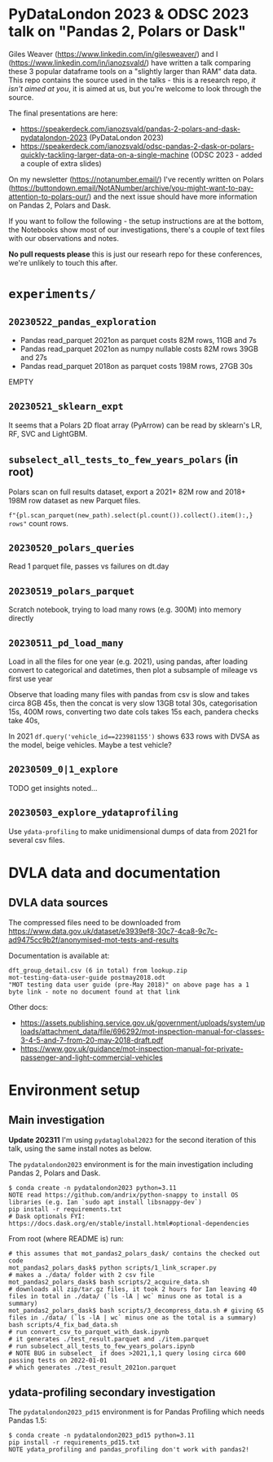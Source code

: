 # PyDataLondon 2023 & ODSC 2023 talk on "Pandas 2, Polars or Dask"

Giles Weaver (https://www.linkedin.com/in/gilesweaver/) and I (https://www.linkedin.com/in/ianozsvald/) have written a talk comparing these 3 popular dataframe tools on a "slightly larger than RAM" data data. This repo contains the source used in the talks - this is a research repo, _it isn't aimed at you_, it is aimed at us, but you're welcome to look through the source.

The final presentations are here:

* https://speakerdeck.com/ianozsvald/pandas-2-polars-and-dask-pydatalondon-2023 (PyDataLondon 2023)
* https://speakerdeck.com/ianozsvald/odsc-pandas-2-dask-or-polars-quickly-tackling-larger-data-on-a-single-machine (ODSC 2023 - added a couple of extra slides)

On my newsletter (https://notanumber.email/) I've recently written on Polars (https://buttondown.email/NotANumber/archive/you-might-want-to-pay-attention-to-polars-our/) and the next issue should have more information on Pandas 2, Polars and Dask.

If you want to follow the following - the setup instructions are at the bottom, the Notebooks show most of our investigations, there's a couple of text files with our observations and notes.

**No pull requests please** this is just our researh repo for these conferences, we're unlikely to touch this after.


# `experiments/`

## `20230522_pandas_exploration`

* Pandas read_parquet 2021on as parquet costs 82M rows, 11GB and 7s 
* Pandas read_parquet 2021on as numpy nullable costs 82M rows 39GB and 27s 
* Pandas read_parquet 2018on as parquet costs 198M rows, 27GB 30s

EMPTY

## `20230521_sklearn_expt`

It seems that a Polars 2D float array (PyArrow) can be read by sklearn's LR, RF, SVC and LightGBM.

## `subselect_all_tests_to_few_years_polars` (in root)

Polars scan on full results dataset, export a 2021+ 82M row and 2018+ 198M row dataset as new Parquet files.

`f"{pl.scan_parquet(new_path).select(pl.count()).collect().item():,} rows"` count rows.

## `20230520_polars_queries`

Read 1 parquet file, passes vs failures on dt.day

## `20230519_polars_parquet`

Scratch notebook, trying to load many rows (e.g. 300M) into memory directly

## `20230511_pd_load_many`

Load in all the files for one year (e.g. 2021), using pandas, after loading convert to categorical and datetimes, then plot a subsample of mileage vs first use year

Observe that loading many files with pandas from csv is slow and takes circa 8GB 45s, then the concat is very slow 13GB total 30s, categorisation 15s, 400M rows, converting two date cols takes 15s each, pandera checks take 40s, 

In 2021 `df.query('vehicle_id==223981155')` shows 633 rows with DVSA as the model, beige vehicles. Maybe a test vehicle?
 
## `20230509_0|1_explore`

TODO get insights noted...

## `20230503_explore_ydataprofiling`

Use `ydata-profiling` to make unidimensional dumps of data from 2021 for several csv files. 

# DVLA data and documentation

## DVLA data sources

The compressed files need to be downloaded from https://www.data.gov.uk/dataset/e3939ef8-30c7-4ca8-9c7c-ad9475cc9b2f/anonymised-mot-tests-and-results

Documentation is available at:

```
dft_group_detail.csv (6 in total) from lookup.zip
mot-testing-data-user-guide postmay2018.odt
"MOT testing data user guide (pre-May 2018)" on above page has a 1 byte link - note no document found at that link
```

Other docs:

* https://assets.publishing.service.gov.uk/government/uploads/system/uploads/attachment_data/file/696292/mot-inspection-manual-for-classes-3-4-5-and-7-from-20-may-2018-draft.pdf
* https://www.gov.uk/guidance/mot-inspection-manual-for-private-passenger-and-light-commercial-vehicles



# Environment setup

## Main investigation

__Update 202311__ I'm using `pydataglobal2023` for the second iteration of this talk, using the same install notes as below.

The `pydatalondon2023` environment is for the main investigation including Pandas 2, Polars and Dask.

```
$ conda create -n pydatalondon2023 python=3.11
NOTE read https://github.com/andrix/python-snappy to install OS libraries (e.g. Ian `sudo apt install libsnappy-dev`)
pip install -r requirements.txt
# Dask optionals FYI: https://docs.dask.org/en/stable/install.html#optional-dependencies
```

From root (where README is) run:

```
# this assumes that mot_pandas2_polars_dask/ contains the checked out code
mot_pandas2_polars_dask$ python scripts/1_link_scraper.py 
# makes a ./data/ folder with 2 csv file
mot_pandas2_polars_dask$ bash scripts/2_acquire_data.sh 
# downloads all zip/tar.gz files, it took 2 hours for Ian leaving 40 files in total in ./data/ (`ls -lA | wc` minus one as total is a summary)
mot_pandas2_polars_dask$ bash scripts/3_decompress_data.sh # giving 65 files in ./data/ (`ls -lA | wc` minus one as the total is a summary)
bash scripts/4_fix_bad_data.sh 
# run convert_csv_to_parquet_with_dask.ipynb
# it generates ./test_result.parquet and ./item.parquet
# run subselect_all_tests_to_few_years_polars.ipynb
# NOTE BUG in subselect_ if does >2021,1,1 query losing circa 600 passing tests on 2022-01-01
# which generates ./test_result_2021on.parquet

```

## ydata-profiling secondary investigation

The `pydatalondon2023_pd15` environment is for Pandas Profiling which needs Pandas 1.5:

```
$ conda create -n pydatalondon2023_pd15 python=3.11
pip install -r requirements_pd15.txt
NOTE ydata_profiling and pandas_profiling don't work with pandas2!
```
